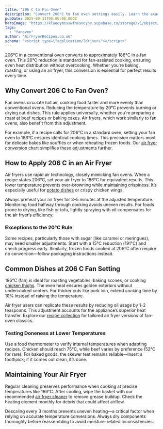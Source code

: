 ```yaml
---
title: "206 C to Fan Oven"
description: "Convert 206°C to fan oven settings easily. Learn the exact equivalent temperature for baking, roasting, and air frying with our simple guide."
pubDate: 2025-08-11T00:00:00.000Z
heroImage: "https://klueoymssxwfnxsvcyhv.supabase.co/storage/v1/object/public/md/206-c-to-fan-oven-5565365c.png"
tags:
  - "fanoven"
author: "AirFryerRecipes.co.uk"
schema: "<script type=\"application/ld+json\"></script>"
---
```


<p>206°C in a conventional oven converts to approximately 186°C in a fan oven. This 20°C reduction is standard for fan-assisted cooking, ensuring even heat distribution without overcooking. Whether you're baking, roasting, or using an air fryer, this conversion is essential for perfect results every time.</p>

<h2>Why Convert 206 C to Fan Oven?</h2>
<p>Fan ovens circulate hot air, cooking food faster and more evenly than conventional ovens. Reducing the temperature by 20°C prevents burning or drying out dishes. This rule applies universally, whether you're preparing a roast at <a href=https://www.airfryerrecipe.co.uk/recipe-category/beef>beef recipes</a> or baking cakes. Air fryers, which work similarly to fan ovens, also benefit from this adjustment.</p>
<p>For example, if a recipe calls for 206°C in a standard oven, setting your fan oven to 186°C ensures identical cooking times. This precision matters most for delicate bakes like soufflés or when reheating frozen foods. Our <a href=https://www.airfryerrecipe.co.uk/air-fryer-conversion-chart>air fryer conversion chart</a> simplifies these adjustments further.</p>

<h2>How to Apply 206 C in an Air Fryer</h2>
<p>Air fryers use rapid air technology, closely mimicking fan ovens. When a recipe states 206°C, set your air fryer to 186°C for equivalent results. This lower temperature prevents over-browning while maintaining crispiness. It’s especially useful for <a href=https://www.airfryerrecipe.co.uk/recipe-category/potatoes>potato dishes</a> or crispy chicken wings.</p>
<p>Always preheat your air fryer for 3–5 minutes at the adjusted temperature. Monitoring food halfway through cooking avoids uneven results. For foods prone to drying, like fish or tofu, lightly spraying with oil compensates for the air fryer’s efficiency.</p>

<h3>Exceptions to the 20°C Rule</h3>
<p>Some recipes, particularly those with sugar (like caramel or meringues), may need smaller adjustments. Start with a 15°C reduction (191°C) and check progress early. Similarly, frozen foods cooked at 206°C often require no conversion—follow packaging instructions instead.</p>

<h2>Common Dishes at 206 C Fan Setting</h2>
<p>186°C (fan) is ideal for roasting vegetables, baking scones, or cooking <a href=https://www.airfryerrecipe.co.uk/recipe-category/chicken>chicken thighs</a>. The even heat ensures golden exteriors without undercooked centers. For thicker cuts like pork loin, extend cooking time by 10% instead of raising the temperature.</p>
<p>Air fryer users can replicate these results by reducing oil usage by 1–2 teaspoons. This adjustment accounts for the appliance’s superior heat transfer. Explore our <a href=https://www.airfryerrecipe.co.uk/recipes>recipe collection</a> for tailored air fryer versions of fan-oven classics.</p>

<h3>Testing Doneness at Lower Temperatures</h3>
<p>Use a food thermometer to verify internal temperatures when adapting recipes. Chicken should reach 75°C, while beef varies by preference (52°C for rare). For baked goods, the skewer test remains reliable—insert a toothpick; if it comes out clean, it’s done.</p>

<h2>Maintaining Your Air Fryer</h2>
<p>Regular cleaning preserves performance when cooking at precise temperatures like 186°C. After cooling, wipe the basket with our recommended <a href=https://www.airfryerrecipe.co.uk/air-fryer-cleaner>air fryer cleaner</a> to remove grease buildup. Check the heating element monthly for debris that could affect airflow.</p>
<p>Descaling every 3 months prevents uneven heating—a critical factor when relying on accurate temperature conversions. Always dry components thoroughly before reassembling to avoid moisture-related inconsistencies.</p>